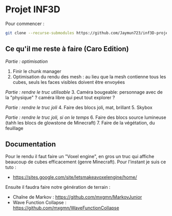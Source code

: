 # Projet INF3D

Pour commencer :
```sh
git clone --recurse-submodules https://github.com/Jaymun723/inf3D-project.git
```

## Ce qu'il me reste à faire (Caro Edition)

*Partie : optimisation*
1. Finir le chunk manager
2. Optimisation du rendu des mesh : au lieu que la mesh contienne tous les cubes, seuls les faces visibles doivent être envoyées

*Partie : rendre le truc utilisable*
3. Caméra bougeable: personnage avec de la "physique" ? caméra libre qui peut tout explorer ?

*Partie : rendre le truc joli*
4. Faire des blocs joli, mat, brillant
5. Skybox 

*Partie : rendre le truc joli, si on le temps*
6. Faire des blocs source lumineuse (tahh les blocs de glowstone de Minecraft)
7. Faire de la végétation, du feuillage

## Documentation

Pour le rendu il faut faire un "Voxel engine", en gros un truc qui affiche beaucoup de cubes efficacement (genre Minecraft).
Pour l'instant je suis ce tuto :
- https://sites.google.com/site/letsmakeavoxelengine/home/

Ensuite il faudra faire notre génération de terrain :
- Chaîne de Markov : https://github.com/mxgmn/MarkovJunior
- Wave Function Collapse : https://github.com/mxgmn/WaveFunctionCollapse